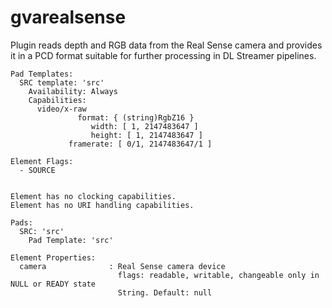 # gvarealsense

Plugin reads depth and RGB data from the Real Sense camera and provides
it in a PCD format suitable for further processing in DL Streamer
pipelines.

``` none
Pad Templates:
  SRC template: 'src'
    Availability: Always
    Capabilities:
      video/x-raw
               format: { (string)RgbZ16 }
                  width: [ 1, 2147483647 ]
                  height: [ 1, 2147483647 ]
             framerate: [ 0/1, 2147483647/1 ]

Element Flags:
  - SOURCE


Element has no clocking capabilities.
Element has no URI handling capabilities.

Pads:
  SRC: 'src'
    Pad Template: 'src'

Element Properties:
  camera              : Real Sense camera device
                        flags: readable, writable, changeable only in NULL or READY state
                        String. Default: null
```
